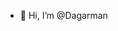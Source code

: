 - 👋 Hi, I’m @Dagarman

<!---
Dagarman/Dagarman is a ✨ special ✨ repository because its `README.md` (this file) appears on your GitHub profile.
You can click the Preview link to take a look at your changes.
--->
